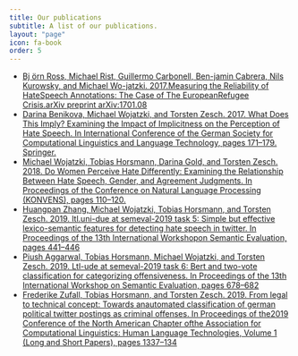 ```yaml
---
title: Our publications
subtitle: A list of our publications.
layout: "page"
icon: fa-book
order: 5
---
```


- [Bj ̈orn Ross,  Michael Rist,  Guillermo Carbonell,  Ben-jamin  Cabrera,  Nils  Kurowsky,  and  Michael  Wo-jatzki.  2017.Measuring  the  Reliability  of  HateSpeech  Annotations:   The  Case  of  The  EuropeanRefugee Crisis.arXiv preprint arXiv:1701.08](https://arxiv.org/pdf/1701.08118.pdf)
- [Darina Benikova, Michael Wojatzki, and Torsten Zesch. 2017. What Does This Imply? Examining the Impact of Implicitness on the Perception of Hate Speech. In International Conference of the German Society for Computational Linguistics and Language Technology, pages 171–179. Springer.](https://link.springer.com/chapter/10.1007/978-3-319-73706-5_14)
- [Michael Wojatzki, Tobias Horsmann, Darina Gold, and Torsten Zesch. 2018. Do Women Perceive Hate Differently: Examining the Relationship Between Hate Speech, Gender, and Agreement Judgments. In Proceedings of the Conference on Natural Language Processing (KONVENS), pages 110–120.](https://www.oeaw.ac.at/fileadmin/subsites/academiaecorpora/PDF/konvens18_13.pdf)
- [Huangpan Zhang, Michael Wojatzki, Tobias Horsmann, and Torsten Zesch. 2019. ltl.uni-due at semeval-2019 task 5: Simple but effective lexico-semantic features for detecting hate speech in twitter. In Proceedings of the 13th International Workshopon Semantic Evaluation, pages 441–446](https://www.aclweb.org/anthology/S19-2078.pdf)
- [Piush Aggarwal, Tobias Horsmann, Michael Wojatzki, and Torsten Zesch. 2019. Ltl-ude at semeval-2019 task 6: Bert and two-vote classification for categorizing offensiveness. In Proceedings of the 13th International Workshop on Semantic Evaluation, pages 678–682](https://www.aclweb.org/anthology/S19-2121.pdf)
- [Frederike Zufall, Tobias Horsmann, and Torsten Zesch. 2019. From legal to technical concept: Towards anautomated classification of german political twitter postings as criminal offenses. In Proceedings of the2019 Conference of the North American Chapter ofthe Association for Computational Linguistics: Human Language Technologies, Volume 1 (Long and Short Papers), pages 1337–134](https://www.aclweb.org/anthology/N19-1135.pdf)